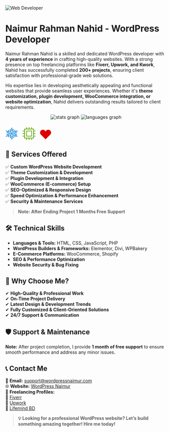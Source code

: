 ![Web Developer](https://drive.google.com/file/d/17_YgFdSUWO2qFuQo4bSDlOCnuCCFZbRq/view?usp=sharing)
# Naimur Rahman Nahid - WordPress Developer
Naimur Rahman Nahid is a skilled and dedicated WordPress developer with **4 years of experience** in crafting high-quality websites. With a strong presence on top freelancing platforms like **Fiverr, Upwork, and Kwork**, Nahid has successfully completed **200+ projects**, ensuring client satisfaction with professional-grade web solutions.

His expertise lies in developing aesthetically appealing and functional websites that provide seamless user experiences. Whether it's **theme customization, plugin development, WooCommerce integration, or website optimization**, Nahid delivers outstanding results tailored to client requirements.
<div align="center">
  <img src="https://github-readme-stats.vercel.app/api?username=Naimurrahmannahid&hide_title=false&hide_rank=false&show_icons=true&include_all_commits=true&count_private=true&disable_animations=false&theme=dracula&locale=en&hide_border=false&order=1" height="150" alt="stats graph"  />
  <img src="https://github-readme-stats.vercel.app/api/top-langs?username=Naimurrahmannahid&locale=en&hide_title=false&layout=compact&card_width=320&langs_count=5&theme=dracula&hide_border=false&order=2" height="150" alt="languages graph"  />
</div>

###

<a href='https://archiveprogram.github.com/'><img src='https://raw.githubusercontent.com/acervenky/animated-github-badges/master/assets/acbadge.gif' width='40' height='40'></a> <a href='https://docs.github.com/en/developers'><img src='https://raw.githubusercontent.com/acervenky/animated-github-badges/master/assets/devbadge.gif' width='40' height='40'></a> <a href='https://docs.github.com/en/github/supporting-the-open-source-community-with-github-sponsors'><img src='https://raw.githubusercontent.com/acervenky/animated-github-badges/master/assets/sponsorbadge.gif' width='35' height='35'></a> 

## 🎯 Services Offered
✅ **Custom WordPress Website Development**  
✅ **Theme Customization & Development**  
✅ **Plugin Development & Integration**  
✅ **WooCommerce (E-commerce) Setup**  
✅ **SEO-Optimized & Responsive Design**  
✅ **Speed Optimization & Performance Enhancement**  
✅ **Security & Maintenance Services**
> **Note: After Ending Project 1 Months Free Support**

## 🛠️ Technical Skills
- **Languages & Tools:** HTML, CSS, JavaScript, PHP  
- **WordPress Builders & Frameworks:** Elementor, Divi, WPBakery  
- **E-Commerce Platforms:** WooCommerce, Shopify  
- **SEO & Performance Optimization**  
- **Website Security & Bug Fixing**  

## 🚀 Why Choose Me?
✔ **High-Quality & Professional Work**  
✔ **On-Time Project Delivery**  
✔ **Latest Design & Development Trends**  
✔ **Fully Customized & Client-Oriented Solutions**  
✔ **24/7 Support & Communication**  

## 🛡️ Support & Maintenance
**Note:** After project completion, I provide **1 month of free support** to ensure smooth performance and address any minor issues.  

## 📞 Contact Me
📧 **Email:** support@wordpressnaimur.com  
🌐 **Website:** [WordPress Naimur](https://wordpressnaimur.com)  
💼 **Freelancing Profiles:**  
🔹 [Fiverr](https://www.fiverr.com/wordpressnaimur)  
🔹 [Upwork](https://www.upwork.com/freelancers/~01f469b3013785c827) 
<br>
🔹 [Lifemind BD](https://www.lifemindbd.com/)  

> **💡 Looking for a professional WordPress website? Let’s build something amazing together! Hire me today!**
>
> 
